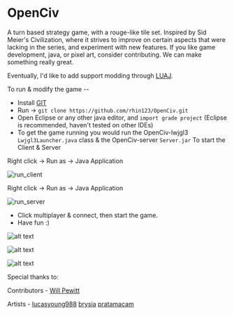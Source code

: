 # OpenCiv

A turn based strategy game, with a rouge-like tile set. Inspired by Sid Meier's Civilization, 
where it strives to improve on certain aspects that were lacking in the series, and experiment with new features. 
If you like game development, java, or pixel art, consider contributing. We can make something really great. 

Eventually, I'd like to add support modding through [LUAJ](https://www.gamedevelopment.blog/using-luaj-scripting-to-allow-modding-in-games/).

To run & modify the game --
* Install [GIT](https://git-scm.com/downloads)
* Run -> ```git clone https://github.com/rhin123/OpenCiv.git```
* Open Eclipse or any other java editor, and ```import grade project``` (Eclipse is recommended, haven't tested on other IDEs)
* To get the game running you would run the OpenCiv-lwjgl3 ```Lwjgl3Launcher.java``` class & the OpenCiv-server ```Server.jar``` To start the Client & Server

Right click -> Run as -> Java Application

![run_client](https://user-images.githubusercontent.com/6068039/148315501-4f7f38c5-6f48-4289-820a-63b976298e92.png)

Right click -> Run as -> Java Application

![run_server](https://user-images.githubusercontent.com/6068039/148315505-e3511fbf-d4e5-47d4-bebe-810369c017d0.png)

* Click multiplayer & connect, then start the game.
* Have fun :)

![alt text](https://github.com/rhin123/OpenCiv/blob/master/meta/screenshots/title_screen.png?raw=true)

![alt text](https://github.com/rhin123/OpenCiv/blob/master/meta/screenshots/world_map.png?raw=true)

![alt text](https://github.com/rhin123/OpenCiv/blob/master/meta/screenshots/roads_n_improvements.png?raw=true)

Special thanks to:

Contributors - 
[Will Pewitt](https://github.com/willpewitt)

Artists - 
[lucasyoung988](https://www.fiverr.com/lucasyoung988?source=order_page_summary_seller_link)
[brysia](https://www.fiverr.com/brysia?source=order_page_summary_seller_link)
[pratamacam](https://www.fiverr.com/pratamacam?source=order_page_summary_seller_link)
